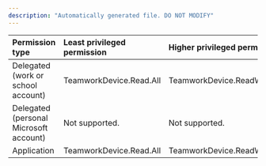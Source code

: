 ```yaml
---
description: "Automatically generated file. DO NOT MODIFY"
---
```


|Permission type|Least privileged permission|Higher privileged permissions|
|:---|:---|:---|
|Delegated (work or school account)|TeamworkDevice.Read.All|TeamworkDevice.ReadWrite.All|
|Delegated (personal Microsoft account)|Not supported.|Not supported.|
|Application|TeamworkDevice.Read.All|TeamworkDevice.ReadWrite.All|

